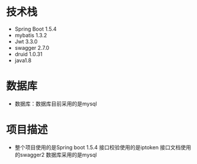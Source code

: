 # 技术栈
- Spring Boot 1.5.4
- mybatis 1.3.2
- Jwt 3.3.0
- swagger 2.7.0
- druid 1.0.31
- java1.8

# 数据库
- 数据库：数据库目前采用的是mysql

# 项目描述
- 整个项目使用的是Spring boot 1.5.4 接口校验使用的是iptoken 接口文档使用的swagger2 数据库采用的是mysql
